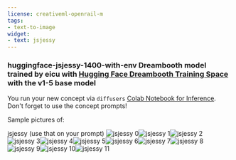 ```yaml
---
license: creativeml-openrail-m
tags:
- text-to-image
widget:
- text: jsjessy
---
```

### huggingface-jsjessy-1400-with-env Dreambooth model trained by eicu with [Hugging Face Dreambooth Training Space](https://huggingface.co/spaces/multimodalart/dreambooth-training) with the v1-5 base model

You run your new concept via `diffusers` [Colab Notebook for Inference](https://colab.research.google.com/github/huggingface/notebooks/blob/main/diffusers/sd_dreambooth_inference.ipynb). Don't forget to use the concept prompts! 

Sample pictures of:
  
  
  
  
  
  
  
  
  
  
  
jsjessy (use that on your prompt) 
![jsjessy 0](https://huggingface.co/eicu/huggingface-jsjessy-1400-with-env/resolve/main/concept_images/jsjessy_%281%29.jpg)![jsjessy 1](https://huggingface.co/eicu/huggingface-jsjessy-1400-with-env/resolve/main/concept_images/jsjessy_%282%29.jpg)![jsjessy 2](https://huggingface.co/eicu/huggingface-jsjessy-1400-with-env/resolve/main/concept_images/jsjessy_%283%29.jpg)![jsjessy 3](https://huggingface.co/eicu/huggingface-jsjessy-1400-with-env/resolve/main/concept_images/jsjessy_%284%29.jpg)![jsjessy 4](https://huggingface.co/eicu/huggingface-jsjessy-1400-with-env/resolve/main/concept_images/jsjessy_%285%29.jpg)![jsjessy 5](https://huggingface.co/eicu/huggingface-jsjessy-1400-with-env/resolve/main/concept_images/jsjessy_%286%29.jpg)![jsjessy 6](https://huggingface.co/eicu/huggingface-jsjessy-1400-with-env/resolve/main/concept_images/jsjessy_%287%29.jpg)![jsjessy 7](https://huggingface.co/eicu/huggingface-jsjessy-1400-with-env/resolve/main/concept_images/jsjessy_%288%29.jpg)![jsjessy 8](https://huggingface.co/eicu/huggingface-jsjessy-1400-with-env/resolve/main/concept_images/jsjessy_%289%29.jpg)![jsjessy 9](https://huggingface.co/eicu/huggingface-jsjessy-1400-with-env/resolve/main/concept_images/jsjessy_%2810%29.jpg)![jsjessy 10](https://huggingface.co/eicu/huggingface-jsjessy-1400-with-env/resolve/main/concept_images/jsjessy_%2811%29.jpg)![jsjessy 11](https://huggingface.co/eicu/huggingface-jsjessy-1400-with-env/resolve/main/concept_images/jsjessy_%2812%29.jpg)
